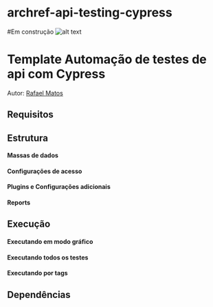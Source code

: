 # archref-api-testing-cypress
#Em construção ![alt text](cypress/support/icon_.jpeg)

# Template Automação de testes de api com Cypress


Autor: [Rafael Matos](rafaelmatosqa@gmail.com)

## Requisitos


## Estrutura

####  Massas de dados

####  Configurações de acesso


####  Plugins e Configurações adicionais


####  Reports


## Execução


#### Executando em modo gráfico



#### Executando todos os testes

####  Executando por tags

##  Dependências


